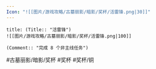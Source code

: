 ```yaml
---
Icon: "![[图片/游戏攻略/古墓丽影/暗影/奖杯/活雷锋.png|30]]"
---
```

```ad-common-bronze-trophy
title: (Title:: "活雷锋")
![[图片/游戏攻略/古墓丽影/暗影/奖杯/活雷锋.png|100]]

(Comment:: "完成 8 个非主线任务")
```

#古墓丽影/暗影/奖杯 #奖杯 #奖杯/铜
